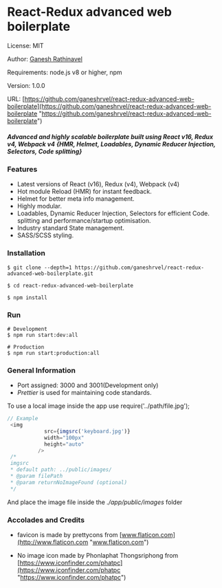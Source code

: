 # React-Redux advanced web boilerplate

License: MIT

Author: [Ganesh Rathinavel](https://www.linkedin.com/in/ganeshrvel "Ganesh Rathinavel")

Requirements: node.js v8 or higher, npm

Version: 1.0.0

URL: [https://github.com/ganeshrvel/react-redux-advanced-web-boilerplate](https://github.com/ganeshrvel/react-redux-advanced-web-boilerplate "https://github.com/ganeshrvel/react-redux-advanced-web-boilerplate")

##### Advanced and highly scalable boilerplate built using React v16, Redux v4, Webpack v4 {HMR, Helmet, Loadables, Dynamic Reducer Injection, Selectors, Code splitting}

### Features
- Latest versions of React (v16), Redux (v4), Webpack (v4)
- Hot module Reload (HMR) for instant feedback.
- Helmet for better meta info management.
- Highly modular.
- Loadables, Dynamic Reducer Injection, Selectors for efficient Code. splitting and performance/startup optimisation.
- Industry standard State management.
- SASS/SCSS styling.

### Installation
```shell
$ git clone --depth=1 https://github.com/ganeshrvel/react-redux-advanced-web-boilerplate.git

$ cd react-redux-advanced-web-boilerplate

$ npm install
```

### Run
```shell
# Development
$ npm run start:dev:all

# Production
$ npm run start:production:all

```

### General Information
- Port assigned: 3000 and 3001(Development only)
- *Prettier* is used for maintaining code standards.

To use a local image inside the app use require('../path/file.jpg');
```javascript
// Example
 <img
            src={imgsrc('keyboard.jpg')}
            width="100px"
            height="auto"
          />
 /*
 imgsrc
 * default path: ../public/images/
 * @param filePath
 * @param returnNoImageFound (optional)
 */
```
And place the image file inside the *./app/public/images* folder

### Accolades and Credits
- favicon is made by prettycons from [www.flaticon.com](http://www.flaticon.com "www.flaticon.com")
 
- No image icon made by Phonlaphat Thongsriphong from [https://www.iconfinder.com/phatpc](https://www.iconfinder.com/phatpc "https://www.iconfinder.com/phatpc")

